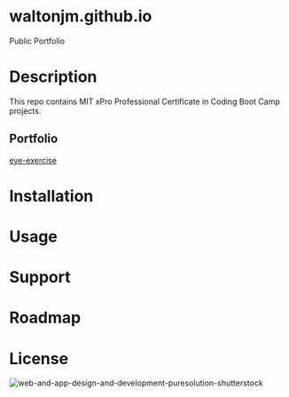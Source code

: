 # waltonjm.github.io
Public Portfolio
# Description
This repo contains MIT xPro Professional Certificate in Coding Boot Camp projects.
## Portfolio
<a href="http://waltonjm.github.io/eye-exercise"> eye-exercise </a>
# Installation
# Usage
# Support
# Roadmap
# License
![web-and-app-design-and-development-puresolution-shutterstock](https://user-images.githubusercontent.com/99291782/156247178-4370ef61-5555-4928-b9a6-f94df9e163a8.png)
